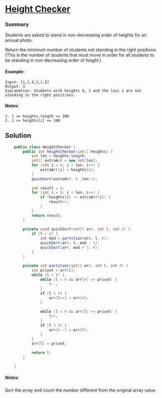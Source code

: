 # [Height Checker](https://leetcode.com/problems/height-checker/)
### Summary 
Students are asked to stand in non-decreasing order of heights for an annual photo.

Return the minimum number of students not standing in the right positions.
(This is the number of students that must move in order for all students to be standing in non-decreasing order of height.)

#### Example:
    Input: [1,1,4,2,1,3]    
    Output: 3
    Explanation: Students with heights 4, 3 and the last 1 are not standing in the right positions. 

#### Notes: 
    1. 1 <= heights.length <= 100
    2. 1 <= heights[i] <= 100


## Solution
```java
    public class HeightChecker {
        public int heightChecker(int[] heights) {
            int len = heights.length;
            int[] extraArr = new int[len];
            for (int i = 0; i < len; i++) {
                extraArr[i] = heights[i];
            }
            quickSort(extraArr, 0 ,len-1);
    
            int result = 0;
            for (int i = 0; i < len; i++) {
                if (heights[i] != extraArr[i]) {
                    result++;
                }
            }
            return result;
        }
    
        private void quickSort(int[] arr, int l, int r) {
            if (l < r) {
                int mod = partition(arr, l, r);
                quickSort(arr, l, mod - 1);
                quickSort(arr, mod + 1, r);
            }
        }
    
        private int partition(int[] arr, int l, int r) {
            int privot = arr[l];
            while (l < r) {
                while (l < r && arr[r] >= privot) {
                    r--;
                }
                if (l < r) {
                    arr[l++] = arr[r];
                }
    
                while (l < r && arr[l] <= privot) {
                    l++;
                }
                if (l < r) {
                    arr[r--] = arr[l];
                }
            }
            arr[l] = privot;
    
            return l;
        }
    
    }
```
##### Notes: 
  Sort the array and count the number different from the original array value



